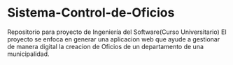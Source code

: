 # Sistema-Control-de-Oficios
Repositorio para proyecto de Ingeniería del Software(Curso Universitario)
El proyecto se enfoca en generar una aplicacion web que ayude a gestionar de manera digital la creacion de Oficios de un departamento de una municipalidad.
